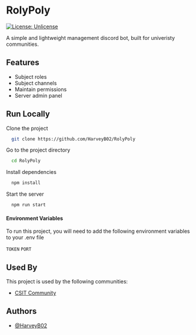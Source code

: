 
# RolyPoly
[![License: Unlicense](https://img.shields.io/badge/license-Unlicense-blue.svg)](http://unlicense.org/)

A simple and lightweight management discord bot, built for univeristy communities.


## Features

- Subject roles
- Subject channels
- Maintain permissions
- Server admin panel


## Run Locally

Clone the project

```bash
  git clone https://github.com/HarveyB02/RolyPoly
```

Go to the project directory

```bash
  cd RolyPoly
```

Install dependencies

```bash
  npm install
```

Start the server

```bash
  npm run start
```

#### Environment Variables

To run this project, you will need to add the following environment variables to your .env file

`TOKEN`
`PORT`


## Used By

This project is used by the following communities:

- [CSIT Community](https://csitcommunity.com)


## Authors

- [@HarveyB02](https://www.github.com/HarveyB02)

